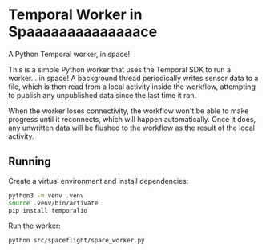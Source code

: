 # Temporal Worker in Spaaaaaaaaaaaaaace

A Python Temporal worker, in space!

This is a simple Python worker that uses the Temporal SDK to run a worker... in space! A background
thread periodically writes sensor data to a file, which is then read from a local activity inside
the workflow, attempting to publish any unpublished data since the last time it ran.

When the worker loses connectivity, the workflow won't be able to make progress until it reconnects,
which will happen automatically. Once it does, any unwritten data will be flushed to the workflow
as the result of the local activity.

## Running

Create a virtual environment and install dependencies:

```bash
python3 -m venv .venv
source .venv/bin/activate
pip install temporalio
```

Run the worker:

```bash
python src/spaceflight/space_worker.py
```
